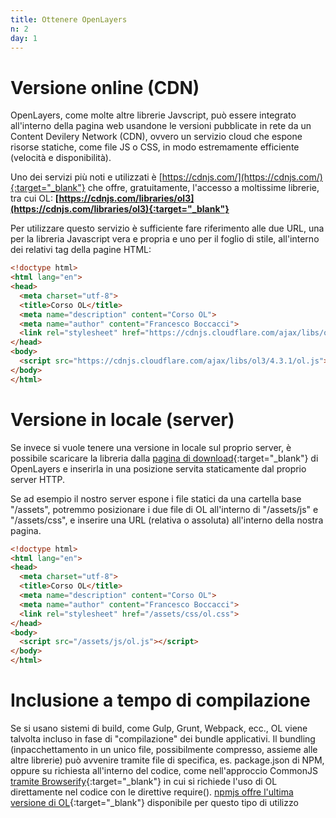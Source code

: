```yaml
---
title: Ottenere OpenLayers
n: 2
day: 1
---
```

Versione online (CDN)
====================
OpenLayers, come molte altre librerie Javscript, può essere integrato all'interno della pagina web usandone le versioni pubblicate in rete da un Content Devilery Network (CDN), ovvero un servizio cloud che espone risorse statiche, come file JS o CSS, in modo estremamente efficiente (velocità e disponibilità).

Uno dei servizi più noti e utilizzati è [https://cdnjs.com/](https://cdnjs.com/){:target="_blank"} che offre, gratuitamente, l'accesso a moltissime librerie, tra cui OL: **[https://cdnjs.com/libraries/ol3](https://cdnjs.com/libraries/ol3){:target="_blank"}**

Per utilizzare questo servizio è sufficiente fare riferimento alle due URL, una per la libreria Javascript vera e propria e uno per il foglio di stile, all'interno dei relativi tag della pagine HTML:

``` html
<!doctype html>
<html lang="en">
<head>
  <meta charset="utf-8">
  <title>Corso OL</title>
  <meta name="description" content="Corso OL">
  <meta name="author" content="Francesco Boccacci">
  <link rel="stylesheet" href="https://cdnjs.cloudflare.com/ajax/libs/ol3/4.3.1/ol.css">
</head>
<body>
  <script src="https://cdnjs.cloudflare.com/ajax/libs/ol3/4.3.1/ol.js"></script>
</body>
</html>
```

Versione in locale (server)
===========================
Se invece si vuole tenere una versione in locale sul proprio server, è possibile scaricare la libreria dalla [pagina di download](http://openlayers.org/download/){:target="_blank"} di OpenLayers e inserirla in una posizione servita staticamente dal proprio server HTTP.

Se ad esempio il nostro server espone i file statici da una cartella base "/assets", potremmo posizionare i due file di OL all'interno di "/assets/js" e "/assets/css", e inserire una URL (relativa o assoluta) all'interno della nostra pagina.

``` html
<!doctype html>
<html lang="en">
<head>
  <meta charset="utf-8">
  <title>Corso OL</title>
  <meta name="description" content="Corso OL">
  <meta name="author" content="Francesco Boccacci">
  <link rel="stylesheet" href="/assets/css/ol.css">
</head>
<body>
  <script src="/assets/js/ol.js"></script>
</body>
</html>
```

Inclusione a tempo di compilazione
==================================
Se si usano sistemi di build, come Gulp, Grunt, Webpack, ecc., OL viene talvolta incluso in fase di "compilazione" dei bundle applicativi. 
Il bundling (inpacchettamento in un unico file, possibilmente compresso, assieme alle altre librerie) può avvenire tramite file di specifica, es. package.json di NPM, oppure su richiesta all'interno del codice, come nell'approccio CommonJS [tramite Browserify](https://openlayers.org/en/latest/doc/tutorials/browserify.html){:target="_blank"} in cui si richiede l'uso di OL direttamente nel codice con le direttive require().
[npmjs offre l'ultima versione di OL](https://www.npmjs.com/package/openlayers){:target="_blank"} disponibile per questo tipo di utilizzo
